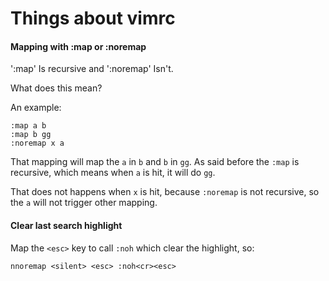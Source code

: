 Things about vimrc
==================

#### Mapping with :map or :noremap

':map' Is recursive and ':noremap' Isn't.

What does this mean?

An example:


```
:map a b
:map b gg
:noremap x a
```

That mapping will map the `a` in `b` and `b` in `gg`.
As said before the `:map` is recursive, which means when `a` is hit, it will do
`gg`.

That does not happens when `x` is hit, because `:noremap` is not recursive, so
the `a` will not trigger other mapping.



#### Clear last search highlight

Map the `<esc>` key to call `:noh` which clear the highlight, so:

```
nnoremap <silent> <esc> :noh<cr><esc>
```
